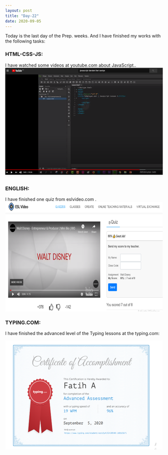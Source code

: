 ```yaml
---
layout: post
title: "Day-22"
date: 2020-09-05
---
```

Today is the last day of the Prep. weeks. And I have finished my works with the following tasks:

<h3> HTML-CSS-JS: </h3>
I have watched some videos at youtube.com about JavaScript..
<img src="/Images/JS1.png" alt="day22HTML" height="350">

<h3> ENGLISH: </h3>
I have finished one quiz from eslvideo.com .

<img src="/Images/EslVideo24.png" alt="day22English" height="350">

<h3> TYPING.COM: </h3>

I have finished the advanced level of the Typing lessons at the typing.com:

<img src="/Images/Typing21.png" alt="day22Typing" height="350">
